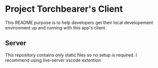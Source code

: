 # Project Torchbearer's Client

This README purpose is to help developers get their local developement environment up and running with this app's client.

Server
--

This repository contains only static files so no setup is required. I recommend using live-server vscode extention
